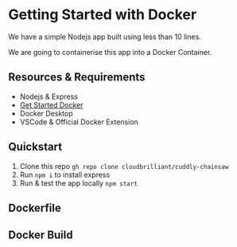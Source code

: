 # Getting Started with Docker

We have a simple Nodejs app built using less than 10 lines.

We are going to containerise this app into a Docker Container. 

## Resources & Requirements

- Nodejs & Express
- [Get Started Docker](https://www.docker.com/get-started)
- Docker Desktop
- VSCode & Official Docker Extension

## Quickstart

1. Clone this repo ```gh repo clone cloudbrilliant/cuddly-chainsaw```
2. Run ```npm i``` to install express
3. Run & test the app locally ```npm start```

## Dockerfile


## Docker Build

